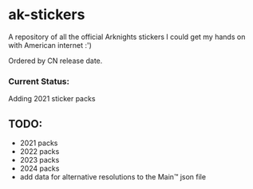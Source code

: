 # ak-stickers

A repository of all the official Arknights stickers I could get my hands on with American internet :')

Ordered by CN release date.

### Current Status:
Adding 2021 sticker packs

## TODO:
- 2021 packs
- 2022 packs
- 2023 packs
- 2024 packs
- add data for alternative resolutions to the Main:tm: json file